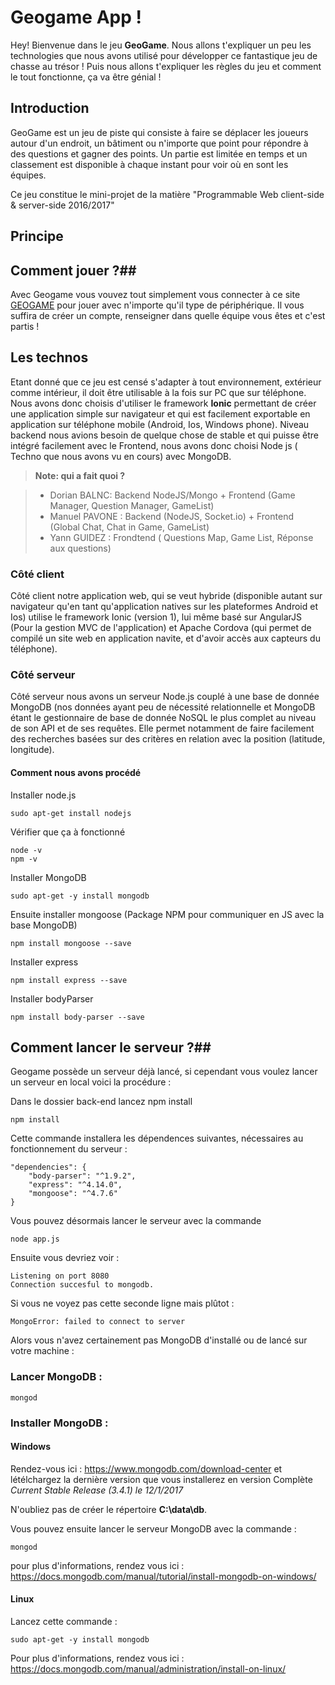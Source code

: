 Geogame App !
===================


Hey! Bienvenue dans le jeu  **GeoGame**. Nous allons t'expliquer un peu les technologies que nous avons utilisé pour développer ce fantastique jeu de chasse au trésor ! Puis nous allons t'expliquer les règles du jeu et comment le tout fonctionne, ça va être génial !


Introduction
-------------

GeoGame est un jeu de piste qui consiste à faire se déplacer les joueurs autour d'un endroit, un bâtiment ou n'importe que point pour répondre à des questions et gagner des points. Un partie est limitée en temps et un classement est disponible à chaque instant pour voir où en sont les équipes.

Ce jeu constitue le mini-projet de la matière "Programmable Web client-side & server-side 2016/2017"


## Principe ##

## Comment jouer ?##

Avec Geogame vous vouvez tout simplement vous connecter à ce site [GEOGAME](geogame.dobl.fr) pour jouer avec n'importe qu'il type de périphérique. Il vous suffira de créer un compte, renseigner dans quelle équipe vous êtes et c'est partis ! 

Les technos
-------------

Etant donné que ce jeu est censé s'adapter à tout environnement, extérieur comme intérieur, il doit être utilisable à la fois sur PC que sur téléphone. Nous avons donc choisis d'utiliser le framework **Ionic** permettant de créer une application simple sur navigateur et qui est facilement exportable en application sur téléphone mobile (Android, Ios, Windows phone).
Niveau backend nous avions besoin de quelque chose de stable et qui puisse être intégré facilement avec le Frontend, nous avons donc choisi Node js ( Techno que nous avons vu en cours) avec MongoDB.

> **Note: qui a fait quoi ?**

> - Dorian BALNC: Backend NodeJS/Mongo + Frontend (Game Manager, Question Manager, GameList)
> - Manuel PAVONE : Backend (NodeJS, Socket.io) + Frontend (Global Chat, Chat in Game, GameList)  
> - Yann GUIDEZ : Frondtend ( Questions Map, Game List, Réponse aux questions)

### Côté client ###
Côté client notre application web, qui se veut hybride (disponible autant sur navigateur qu'en tant qu'application natives sur les plateformes Android et Ios) utilise le framework Ionic (version 1), lui même basé sur AngularJS (Pour la gestion MVC de l'application) et Apache Cordova (qui permet de compilé un site web en application navite, et d'avoir accès aux capteurs du téléphone).

### Côté serveur ###
Côté serveur nous avons un serveur Node.js couplé à une base de donnée MongoDB (nos données ayant peu de nécessité relationnelle et MongoDB étant le gestionnaire de base de donnée NoSQL le plus complet au niveau de son API et de ses requêtes. Elle permet notamment de faire facilement des recherches basées sur des critères en relation avec la position (latitude, longitude).

#### Comment nous avons procédé
Installer node.js

    sudo apt-get install nodejs

Vérifier que ça à fonctionné

    node -v
    npm -v

Installer MongoDB

    sudo apt-get -y install mongodb

Ensuite installer mongoose (Package NPM pour communiquer en JS avec la base MongoDB)
    
    npm install mongoose --save

Installer express

    npm install express --save
    
Installer bodyParser

    npm install body-parser --save

## Comment lancer le serveur ?##

Geogame possède un serveur déjà lancé, si cependant vous voulez lancer un serveur en local voici la procédure :

Dans le dossier back-end lancez npm install

    npm install

Cette commande installera les dépendences suivantes, nécessaires au fonctionnement du serveur :

	"dependencies": {
		"body-parser": "^1.9.2",
		"express": "^4.14.0",
		"mongoose": "^4.7.6"
	}

Vous pouvez désormais lancer le serveur avec la commande

	node app.js
	
Ensuite vous devriez voir :

	Listening on port 8080
	Connection succesful to mongodb.

Si vous ne voyez pas cette seconde ligne mais plûtot :

	MongoError: failed to connect to server

Alors vous n'avez certainement pas MongoDB d'installé ou de lancé sur votre machine :

### Lancer MongoDB : ###

	mongod

### Installer MongoDB : ###

#### Windows ####
Rendez-vous ici :
https://www.mongodb.com/download-center
et létélchargez la dernière version que vous installerez en version Complète
*Current Stable Release (3.4.1) le 12/1/2017*

N'oubliez pas de créer le répertoire **C:\data\db**.

Vous pouvez ensuite lancer le serveur MongoDB avec la commande :

	mongod

pour plus d'informations, rendez vous ici :
https://docs.mongodb.com/manual/tutorial/install-mongodb-on-windows/

#### Linux ####

Lancez cette commande :

	sudo apt-get -y install mongodb
	
Pour plus d'informations, rendez vous ici :
https://docs.mongodb.com/manual/administration/install-on-linux/

